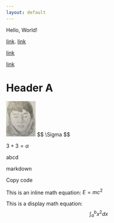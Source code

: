 ```yaml
---
layout: default
---
```

Hello, World!

[link](https://stat.duke.edu/).
[link](ss.html)

[link](/B-spline.md/)

[link](/B-spline2.md/)


# 


# Header A
<img src="ego.png" alt="ego" width="80"/>
$$
\Sigma
$$


$3+3 = \alpha$

abcd

markdown

Copy code

This is an inline math equation: $E = mc^2$

This is a display math equation:
$$
\int_{a}^{b} x^2 dx
$$